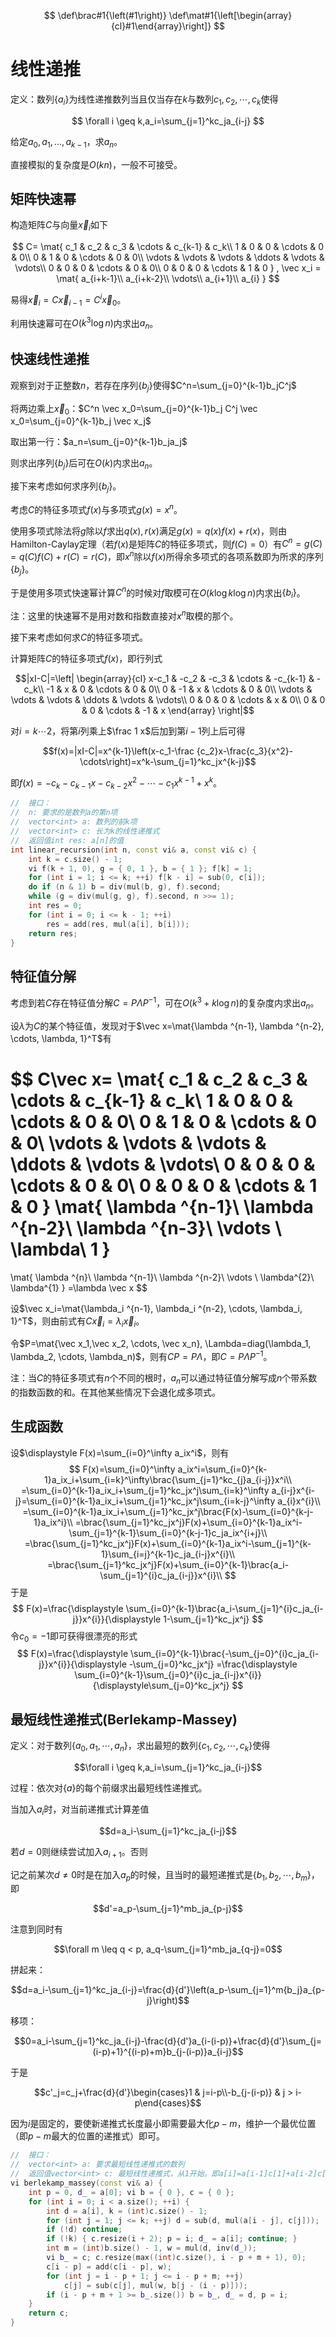 $$
\def\brac#1{\left(#1\right)}
\def\mat#1{\left[\begin{array}{cl}#1\end{array}\right]}
$$

# 线性递推

定义：数列$\{a_i\}$为线性递推数列当且仅当存在$k$与数列$c_1, c_2, \cdots, c_k$使得


$$
\forall i \geq k,a_i=\sum_{j=1}^kc_ja_{i-j}
$$

给定$a_0,a_1,...,a_{k-1}$，求$a_n$。

直接模拟的复杂度是$O(kn)$，一般不可接受。

## 矩阵快速幂

构造矩阵$C$与向量$\vec x_i$如下

$$
C=
\mat{
    c_1 & c_2 & c_3 & \cdots & c_{k-1} & c_k\\
    1 & 0 & 0 & \cdots & 0 & 0\\
    0 & 1 & 0 & \cdots & 0 & 0\\
    \vdots & \vdots & \vdots & \ddots & \vdots & \vdots\\
    0 & 0 & 0 & \cdots & 0 & 0\\
    0 & 0 & 0 & \cdots & 1 & 0
}
,
\vec x_i = \mat{
    a_{i+k-1}\\
    a_{i+k-2}\\
    \vdots\\
    a_{i+1}\\
    a_{i}
}
$$

易得$\vec x_i=C\vec x_{i-1}=C^i\vec x_0$。

利用快速幂可在$O(k^3 \log n)$内求出$a_n$。

## 快速线性递推

观察到对于正整数$n$，若存在序列$\{b_j\}$使得$C^n=\sum_{j=0}^{k-1}b_jC^j$

将两边乘上$\vec x_0$：$C^n \vec x_0=\sum_{j=0}^{k-1}b_j C^j \vec x_0=\sum_{j=0}^{k-1}b_j \vec x_j$

取出第一行：$a_n=\sum_{j=0}^{k-1}b_ja_j$

则求出序列$\{b_j\}$后可在$O(k)$内求出$a_n$。

接下来考虑如何求序列$\{b_j\}$。

考虑$C$的特征多项式$f(x)$与多项式$g(x)=x^n$。

使用多项式除法将$g$除以$f$求出$q(x),r(x)$满足$g(x)=q(x)f(x)+r(x)$，则由Hamilton-Caylay定理（若$f(x)$是矩阵$C$的特征多项式，则$f(C)=0$）有$C^n=g(C)=q(C)f(C)+r(C)=r(C)$，即$x^n$除以$f(x)$所得余多项式的各项系数即为所求的序列$\{b_j\}$。

于是使用多项式快速幂计算$C^n$的时候对$f$取模可在$O(k \log k \log n)$内求出$\{b_i\}$。

注：这里的快速幂不是用对数和指数直接对$x^n$取模的那个。

接下来考虑如何求$C$的特征多项式。

计算矩阵$C$的特征多项式$f(x)$，即行列式

$$|xI-C|=\left|
\begin{array}{cl}
x-c_1 & -c_2 & -c_3 & \cdots & -c_{k-1} & -c_k\\
-1 & x & 0 & \cdots & 0 & 0\\
0 & -1 & x & \cdots & 0 & 0\\
\vdots & \vdots & \vdots & \ddots & \vdots & \vdots\\
0 & 0 & 0 & \cdots & x & 0\\
0 & 0 & 0 & \cdots & -1 & x
\end{array}
\right|$$

对$i=k\cdots 2$，将第$i$列乘上$\frac 1 x$后加到第$i-1$列上后可得

$$f(x)=|xI-C|=x^{k-1}\left(x-c_1-\frac {c_2}x-\frac{c_3}{x^2}-\cdots\right)=x^k-\sum_{j=1}^kc_jx^{k-j}$$

即$f(x)=-c_k-c_{k-1}x-c_{k-2}x^2-\cdots -c_1x^{k-1}+x^k$。

```cpp
//  接口：
//  n: 要求的是数列a的第n项
//  vector<int> a: 数列的前k项
//  vector<int> c: 长为k的线性递推式
//  返回值int res: a[n]的值
int linear_recursion(int n, const vi& a, const vi& c) {
    int k = c.size() - 1;
    vi f(k + 1, 0), g = { 0, 1 }, b = { 1 }; f[k] = 1;
    for (int i = 1; i <= k; ++i) f[k - i] = sub(0, c[i]);
    do if (n & 1) b = div(mul(b, g), f).second;
    while (g = div(mul(g, g), f).second, n >>= 1);
    int res = 0;
    for (int i = 0; i <= k - 1; ++i)
        res = add(res, mul(a[i], b[i]));
    return res;
}
```

## 特征值分解

考虑到若$C$存在特征值分解$C=P\Lambda P^{-1}$，可在$O(k^3+k \log n)$的复杂度内求出$a_n$。

设$\lambda$为$C$的某个特征值，发现对于$\vec x=\mat{\lambda ^{n-1}, \lambda ^{n-2}, \cdots, \lambda, 1}^T$有

$$
C\vec x=
\mat{
    c_1 & c_2 & c_3 & \cdots & c_{k-1} & c_k\\
    1 & 0 & 0 & \cdots & 0 & 0\\
    0 & 1 & 0 & \cdots & 0 & 0\\
    \vdots & \vdots & \vdots & \ddots & \vdots & \vdots\\
    0 & 0 & 0 & \cdots & 0 & 0\\
    0 & 0 & 0 & \cdots & 1 & 0
}
\mat{
    \lambda ^{n-1}\\
    \lambda ^{n-2}\\
    \lambda ^{n-3}\\
    \vdots \\
    \lambda\\
    1
}
=
\mat{
    \lambda ^{n}\\
    \lambda ^{n-1}\\
    \lambda ^{n-2}\\
    \vdots \\
    \lambda^{2}\\
    \lambda^{1}
}
=\lambda \vec x
$$

设$\vec x_i=\mat{\lambda_i ^{n-1}, \lambda_i ^{n-2}, \cdots, \lambda_i, 1}^T$，则由前式有$C \vec x_i=\lambda_i \vec x_i$。

令$P=\mat{\vec x_1,\vec x_2, \cdots, \vec x_n}, \Lambda=diag(\lambda_1, \lambda_2, \cdots, \lambda_n)$，则有$CP=P\Lambda$，即$C=P \Lambda P^{-1}$。

注：当$C$的特征多项式有$n$个不同的根时，$a_n$可以通过特征值分解写成$n$个带系数的指数函数的和。在其他某些情况下会退化成多项式。

## 生成函数

设$\displaystyle F(x)=\sum_{i=0}^\infty a_ix^i$，则有
$$
F(x)=\sum_{i=0}^\infty a_ix^i=\sum_{i=0}^{k-1}a_ix_i+\sum_{i=k}^\infty\brac{\sum_{j=1}^kc_{j}a_{i-j}}x^i\\
=\sum_{i=0}^{k-1}a_ix_i+\sum_{j=1}^kc_jx^j\sum_{i=k}^\infty a_{i-j}x^{i-j}=\sum_{i=0}^{k-1}a_ix_i+\sum_{j=1}^kc_jx^j\sum_{i=k-j}^\infty a_{i}x^{i}\\
=\sum_{i=0}^{k-1}a_ix_i+\sum_{j=1}^kc_jx^j\brac{F(x)-\sum_{i=0}^{k-j-1}a_ix^i}\\
=\brac{\sum_{j=1}^kc_jx^j}F(x)+\sum_{i=0}^{k-1}a_ix^i-\sum_{j=1}^{k-1}\sum_{i=0}^{k-j-1}c_ja_ix^{i+j}\\
=\brac{\sum_{j=1}^kc_jx^j}F(x)+\sum_{i=0}^{k-1}a_ix^i-\sum_{j=1}^{k-1}\sum_{i=j}^{k-1}c_ja_{i-j}x^{i}\\
=\brac{\sum_{j=1}^kc_jx^j}F(x)+\sum_{i=0}^{k-1}\brac{a_i-\sum_{j=1}^{i}c_ja_{i-j}}x^{i}\\
$$
于是
$$
F(x)=\frac{\displaystyle \sum_{i=0}^{k-1}\brac{a_i-\sum_{j=1}^{i}c_ja_{i-j}}x^{i}}{\displaystyle 1-\sum_{j=1}^kc_jx^j}
$$
令$c_0=-1$即可获得很漂亮的形式
$$
F(x)=\frac{\displaystyle \sum_{i=0}^{k-1}\brac{-\sum_{j=0}^{i}c_ja_{i-j}}x^{i}}{\displaystyle -\sum_{j=0}^kc_jx^j}
=\frac{\displaystyle \sum_{i=0}^{k-1}\sum_{j=0}^{i}c_ja_{i-j}x^{i}}{\displaystyle\sum_{j=0}^kc_jx^j}
$$


## 最短线性递推式(Berlekamp-Massey)

定义：对于数列$\{a_0,a_1,\cdots,a_n\}$，求出最短的数列$\{c_1, c_2, \cdots, c_k\}$使得

$$\forall i \geq k,a_i=\sum_{j=1}^kc_ja_{i-j}$$

过程：依次对$\{a\}$的每个前缀求出最短线性递推式。

当加入$a_i$时，对当前递推式计算差值

$$d=a_i-\sum_{j=1}^kc_ja_{i-j}$$

若$d=0$则继续尝试加入$a_{i+1}$。否则

记之前某次$d \neq 0$时是在加入$a_p$的时候，且当时的最短递推式是$\{b_1, b_2, \cdots, b_m\}$，即

$$d'=a_p-\sum_{j=1}^mb_ja_{p-j}$$

注意到同时有

$$\forall m \leq q < p, a_q-\sum_{j=1}^mb_ja_{q-j}=0$$

拼起来：

$$d=a_i-\sum_{j=1}^kc_ja_{i-j}=\frac{d}{d'}\left(a_p-\sum_{j=1}^m{b_j}a_{p-j}\right)$$

移项：

$$0=a_i-\sum_{j=1}^kc_ja_{i-j}-\frac{d}{d'}a_{i-(i-p)}+\frac{d}{d'}\sum_{j=(i-p)+1}^{(i-p)+m}b_{j-(i-p)}a_{i-j}$$

于是

$$c'_j=c_j+\frac{d}{d'}\begin{cases}1 & j=i-p\\-b_{j-(i-p)} & j > i-p\end{cases}$$

因为$i$是固定的，要使新递推式长度最小即需要最大化$p-m$，维护一个最优位置（即$p-m$最大的位置的递推式）即可。

```cpp
//  接口：
//  vector<int> a: 要求最短线性递推式的数列
//  返回值vector<int> c: 最短线性递推式，从1开始。即a[i]=a[i-1]c[1]+a[i-2]c[2]+...
vi berlekamp_massey(const vi& a) {
    int p = 0, d_ = a[0]; vi b = { 0 }, c = { 0 }; 
    for (int i = 0; i < a.size(); ++i) {
        int d = a[i], k = (int)c.size() - 1;
        for (int j = 1; j <= k; ++j) d = sub(d, mul(a[i - j], c[j]));
        if (!d) continue;
        if (!k) { c.resize(i + 2); p = i; d_ = a[i]; continue; }
        int m = (int)b.size() - 1, w = mul(d, inv(d_));
        vi b_ = c; c.resize(max((int)c.size(), i - p + m + 1), 0);
        c[i - p] = add(c[i - p], w);
        for (int j = i - p + 1; j <= i - p + m; ++j)
            c[j] = sub(c[j], mul(w, b[j - (i - p)]));
        if (i - p + m + 1 >= b_.size()) b = b_, d_ = d, p = i;
    }
    return c;
}
```
